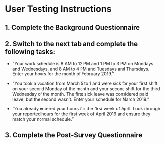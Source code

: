 # User Testing Instructions

## 1. Complete the Background Questionnaire

## 2. Switch to the next tab and complete the following tasks:
* “Your work schedule is 8 AM to 12 PM and 1 PM to 3 PM on Mondays and Wednesdays, and 8 AM to 4 PM and Tuesdays and Thursdays. Enter your hours for the month of February 2019.”

* “You took a vacation from March 5 to 1 and were sick for your first shift on your second Monday of the month and your second shift for the third Wednesday of the month. The first sick leave was considered paid leave, but the second wasn’t. Enter your schedule for March 2019.”

* “You already entered your hours for the first week of April. Look through your reported hours for the first week of April 2019 and ensure they match your normal schedule.”

## 3. Complete the Post-Survey Questionnaire
